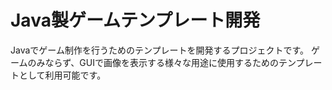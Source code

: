 # Java製ゲームテンプレート開発
Javaでゲーム制作を行うためのテンプレートを開発するプロジェクトです。
ゲームのみならず、GUIで画像を表示する様々な用途に使用するためのテンプレートとして利用可能です。
